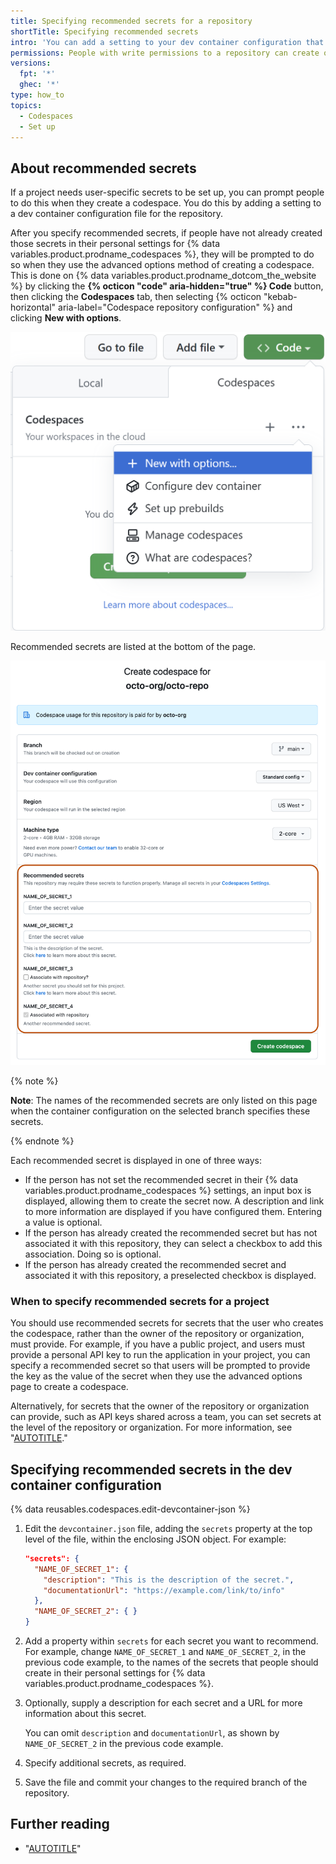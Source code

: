 ```yaml
---
title: Specifying recommended secrets for a repository
shortTitle: Specifying recommended secrets
intro: 'You can add a setting to your dev container configuration that will prompt people to set specific secrets when they create a codespace.'
permissions: People with write permissions to a repository can create or edit the codespace configuration.
versions:
  fpt: '*'
  ghec: '*'
type: how_to
topics:
  - Codespaces
  - Set up
---
```


## About recommended secrets

If a project needs user-specific secrets to be set up, you can prompt people to do this when they create a codespace. You do this by adding a setting to a dev container configuration file for the repository.

After you specify recommended secrets, if people have not already created those secrets in their personal settings for {% data variables.product.prodname_codespaces %}, they will be prompted to do so when they use the advanced options method of creating a codespace. This is done on {% data variables.product.prodname_dotcom_the_website %} by clicking the **{% octicon "code" aria-hidden="true" %} Code** button, then clicking the **Codespaces** tab, then selecting {% octicon "kebab-horizontal" aria-label="Codespace repository configuration" %} and clicking **New with options**.

![Screenshot of the options dropdown in the "{% data variables.product.prodname_codespaces %}" tab, with the option "New with options" highlighted.](/assets/images/help/codespaces/default-machine-type.png)

Recommended secrets are listed at the bottom of the page.

<img src="/assets/images/help/codespaces/recommended-secrets.png" style="max-height:50rem"  alt='Screenshot of the "Create codespace" page with four recommended secrets highlighted with a dark orange outline.' />

{% note %}

**Note**: The names of the recommended secrets are only listed on this page when the container configuration on the selected branch specifies these secrets.

{% endnote %}

Each recommended secret is displayed in one of three ways:

- If the person has not set the recommended secret in their {% data variables.product.prodname_codespaces %} settings, an input box is displayed, allowing them to create the secret now. A description and link to more information are displayed if you have configured them. Entering a value is optional. 
- If the person has already created the recommended secret but has not associated it with this repository, they can select a checkbox to add this association. Doing so is optional.
- If the person has already created the recommended secret and associated it with this repository, a preselected checkbox is displayed.

### When to specify recommended secrets for a project

You should use recommended secrets for secrets that the user who creates the codespace, rather than the owner of the repository or organization, must provide. For example, if you have a public project, and users must provide a personal API key to run the application in your project, you can specify a recommended secret so that users will be prompted to provide the key as the value of the secret when they use the advanced options page to create a codespace.

Alternatively, for secrets that the owner of the repository or organization can provide, such as API keys shared across a team, you can set secrets at the level of the repository or organization. For more information, see "[AUTOTITLE](/codespaces/managing-codespaces-for-your-organization/managing-encrypted-secrets-for-your-repository-and-organization-for-github-codespaces)."

## Specifying recommended secrets in the dev container configuration

{% data reusables.codespaces.edit-devcontainer-json %}
1. Edit the `devcontainer.json` file, adding the `secrets` property at the top level of the file, within the enclosing JSON object. For example:

   ```json copy
   "secrets": {
     "NAME_OF_SECRET_1": {
       "description": "This is the description of the secret.",
       "documentationUrl": "https://example.com/link/to/info"
     },
     "NAME_OF_SECRET_2": { }
   }
   ```

1. Add a property within `secrets` for each secret you want to recommend.  For example, change `NAME_OF_SECRET_1` and `NAME_OF_SECRET_2`, in the previous code example, to the names of the secrets that people should create in their personal settings for {% data variables.product.prodname_codespaces %}.
1. Optionally, supply a description for each secret and a URL for more information about this secret.

   You can omit `description` and `documentationUrl`, as shown by `NAME_OF_SECRET_2` in the previous code example.

1. Specify additional secrets, as required.
1. Save the file and commit your changes to the required branch of the repository.

## Further reading

- "[AUTOTITLE](/codespaces/developing-in-codespaces/creating-a-codespace-for-a-repository?tool=webui#creating-a-codespace-for-a-repository)"
